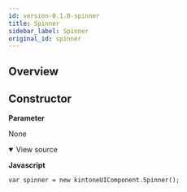 ```yaml
---
id: version-0.1.0-spinner
title: Spinner
sidebar_label: Spinner
original_id: spinner
---
```


## Overview

## Constructor

**Parameter**

None

<details class="tab-container" open>
<Summary>View source</Summary>

**Javascript**
```
var spinner = new kintoneUIComponent.Spinner();
```
</details>